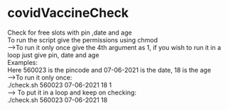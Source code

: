 # covidVaccineCheck
Check for free slots with pin ,date and age <br/>
To run the script give the permissions using chmod <br/>
-->To run it only once give the 4th argument as 1, if you wish to run it in a loop just give pin, date and age<br/>
Examples: <br/>
Here 560023 is the pincode and 07-06-2021 is the date, 18 is the age <br/>
-->To run it only once: <br/>
./check.sh 560023 07-06-2021 18 1 <br/>
--> To put it in a loop and keep on checking: <br/>
./check.sh 560023 07-06-2021 18

